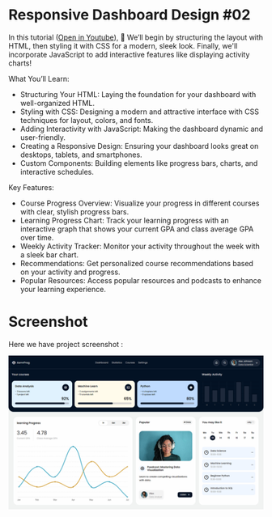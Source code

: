 # Responsive Dashboard Design #02
In this tutorial ([Open in Youtube](https://youtu.be/YthqiuzEXBs)), 🎨 We’ll begin by structuring the layout with HTML, then styling it with CSS for a modern, sleek look. Finally, we'll incorporate JavaScript to add interactive features like displaying activity charts!

What You’ll Learn:
- Structuring Your HTML: Laying the foundation for your dashboard with well-organized HTML.
- Styling with CSS: Designing a modern and attractive interface with CSS techniques for layout, colors, and fonts.
- Adding Interactivity with JavaScript: Making the dashboard dynamic and user-friendly.
- Creating a Responsive Design: Ensuring your dashboard looks great on desktops, tablets, and smartphones.
- Custom Components: Building elements like progress bars, charts, and interactive schedules.

Key Features:
- Course Progress Overview: Visualize your progress in different courses with clear, stylish progress bars.
- Learning Progress Chart: Track your learning progress with an interactive graph that shows your current GPA and class average GPA over time.
- Weekly Activity Tracker: Monitor your activity throughout the week with a sleek bar chart.
- Recommendations: Get personalized course recommendations based on your activity and progress.
- Popular Resources: Access popular resources and podcasts to enhance your learning experience.

# Screenshot
Here we have project screenshot :

![screenshot1](screenshot.png)